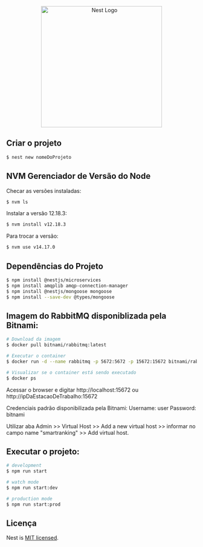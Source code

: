 <p align="center">
  <a href="http://nestjs.com/" target="blank"><img src="https://nestjs.com/img/logo_text.svg" width="320" alt="Nest Logo" /></a>
</p>

## Criar o projeto

```bash
$ nest new nomeDoProjeto
```

## NVM Gerenciador de Versão do Node
Checar as versões instaladas:
````bash
$ nvm ls
````

Instalar a versão 12.18.3:
````bash
$ nvm install v12.18.3
````

Para trocar a versão:
````bash
$ nvm use v14.17.0
````

## Dependências do Projeto
```bash
$ npm install @nestjs/microservices
$ npm install amqplib amqp-connection-manager
$ npm install @nestjs/mongoose mongoose
$ npm install --save-dev @types/mongoose
```

## Imagem do RabbitMQ disponiblizada pela Bitnami:
```bash
# Download da imagem
$ docker pull bitnami/rabbitmq:latest

# Executar o container
$ docker run -d --name rabbitmq -p 5672:5672 -p 15672:15672 bitnami/rabbitmq:latest

# Visualizar se o container está sendo executado
$ docker ps
```

Acessar o browser e digitar
http://localhost:15672 ou http://ipDaEstacaoDeTrabalho:15672

Credenciais padrão disponibilizada pela Bitnami:
Username: user
Password: bitnami

Utilizar aba Admin >> Virtual Host >> Add a new virtual host >>  informar no campo name "smartranking" >> Add virtual host.

## Executar o projeto:
```bash
# development
$ npm run start

# watch mode
$ npm run start:dev

# production mode
$ npm run start:prod
```

## Licença

Nest is [MIT licensed](LICENSE).
